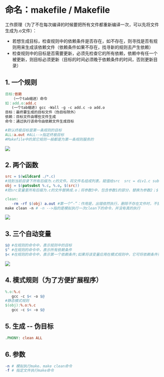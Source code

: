 # 命名：makefile / Makefile

工作原理（为了不在每次编译的时候要把所有文件都重新编译一次，可以先将文件生成为.o文件）：

* 若想生成目标，检查规则中的依赖条件是否存在，如不存在，则寻找是否有规则用来生成该依赖文件（依赖条件如果不存在，找寻新的规则去产生依赖）
* 检查规则中的目标是否需要更新，必须先检查它的所有依赖，依赖中有任一个被更新，则目标必须更新（目标的时间必须晚于依赖条件的时间，否则更新目录）

## 1. 一个规则

```makefile
目标:依赖
   （一个tab缩进）命令
如：add.o:add.c
   (一个tab缩进) gcc -Wall -g -c add.c -o add.o
目标：最终要生成的目标文件（伪目标除外）
依赖：目标文件由哪些文件生成
命令：通过执行该命令由依赖文件生成目标

#默认终极目标是第一条规则的目标
ALL:a.out #ALL-->指定终极目标
#Makefile中的其它规则一般都是为第一条规则服务的
```
![](https://oafz-draw-bed.oss-cn-beijing.aliyuncs.com/img/makefile_1.png)

## 2. 两个函数

```makefile
src = $(wildcard ./*.c)
#找到当前目录下所有后缀为.c的文件。将文件名组成列表，赋值给src  src = div1.c sub.c add.c
obj = $(patsubst %.c, %.o, $(src))
#把src变量里所有后缀为.c的文件替换成.o；将参数3中，包含参数1的部分，替换为参数2；$()是取变量的语法    obj = div1.o sub.o add.o
```

```makefile
clean:
   -rm -rf $(obj) a.out #第一个“-”：作用是，出错依然执行，删除不存在文件时，不报错。顺序执行结束。
make clean -n # -n -->指的是模拟执行一次clean下的命令，并没有真的执行
```
![](https://oafz-draw-bed.oss-cn-beijing.aliyuncs.com/img/makefile_2.png)

## 3. 三个自动变量

```makefile
$@ #在规则的命令中，表示规则中的目标
$^ #在规则的命令中，表示所有依赖条件
$< #在规则的命令中，表示第一个依赖条件;如果将该变量应用在模式规则中，它可将依赖条件列表中的依赖依次取出，套用模式规则。
```
![](https://oafz-draw-bed.oss-cn-beijing.aliyuncs.com/img/makefile_3.png)

## 4. 模式规则（为了方便扩展程序）

```makefile
%.o:%.c
   gcc -c $< -o $@
#静态模式规则
$(obj):%.o:%.c
   gcc -c $< -o $@
```

## 5. 生成 -- 伪目标

   ```makefile
   .PHONY: clean ALL
   ```

## 6. 参数

   ```makefile
   -n # 模拟执行make、make clean命令
   -f # 指定文件执行make命令
   ```
   
